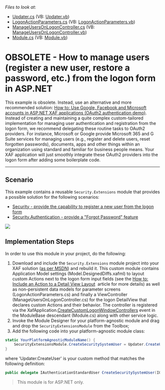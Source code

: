 <!-- default file list -->
*Files to look at*:

* [Updater.cs](./CS/ManageUsersOnLogon.Module/DatabaseUpdate/Updater.cs) (VB: [Updater.vb](./VB/ManageUsersOnLogon.Module/DatabaseUpdate/Updater.vb))
* [LogonActionParameters.cs](./CS/Security.Extensions/LogonActionParameters.cs) (VB: [LogonActionParameters.vb](./VB/Security.Extensions/LogonActionParameters.vb))
* [ManageUsersOnLogonController.cs](./CS/Security.Extensions/ManageUsersOnLogonController.cs) (VB: [ManageUsersOnLogonController.vb](./VB/Security.Extensions/ManageUsersOnLogonController.vb))
* [Module.cs](./CS/Security.Extensions/Module.cs) (VB: [Module.vb](./VB/Security.Extensions/Module.vb))
<!-- default file list end -->

# OBSOLETE - How to manage users (register a new user, restore a password, etc.) from the logon form in ASP.NET

This example is obsolete. Instead, use an alternative and more recommended solution: <a href="https://www.devexpress.com/Support/Center/p/T535280">How to: Use Google, Facebook and Microsoft accounts in ASP.NET XAF applications (OAuth2 authentication demo)</a>. Instead of creating and maintaining a quite complex custom-tailored implementation for managing user authentication and registration from the logon form, we recommend delegating these routine tasks to OAuth2 providers. For instance, Microsoft or Google provide Microsoft 365 and G Suite services for managing users (e.g., register and delete users, reset forgotten passwords), documents, apps and other things within an organization using standard and familiar for business people means. Your XAF application will just smoothly integrate these OAuth2 providers into the logon form after adding some boilerplate code.
    
---------------------------------

## Scenario
This example contains a reusable `Security.Extensions` module that provides a possible solution for the following scenarios:
 - <a href="https://www.devexpress.com/Support/Center/p/S32938">Security - provide the capability to register a new user from the logon form</a>
 - <a href="https://www.devexpress.com/Support/Center/p/S33481">Security.Authentication - provide a "Forgot Password" feature</a>
<img src="https://raw.githubusercontent.com/DevExpress-Examples/obsolete-how-to-manage-users-register-a-new-user-restore-a-password-etc-from-the-logon-form-e4037/16.2.3+/media/08b47836-b8ac-11e6-80bf-00155d62480c.png">

## Implementation Steps
In order to use this module in your project, do the following:
1. Download and include the `Security.Extensions` module project into your XAF solution (<a href="https://msdn.microsoft.com/library/ff460187.aspx">as per MSDN</a>) and rebuild it. This custom module contains Application Model settings (Model.DesignedDiffs.xafml) to layout custom Actions next to the logon form input fields (see the <a href="https://documentation.devexpress.com/eXpressAppFramework/CustomDocument112816.aspx">How to: Include an Action to a Detail View Layout</a>  article for more details) as well as non-persistent data models for parameter screens (LogonActionParameters.cs) and finally a ViewController (ManageUsersOnLogonController.cs) for the logon DetailView that declares custom Actions and their behavior. The controller is registered via the XafApplication.<a href="https://documentation.devexpress.com/eXpressAppFramework/DevExpressExpressAppXafApplication_CreateCustomLogonWindowControllerstopic.aspx">CreateCustomLogonWindowControllers</a> event in the ModuleBase descendant (Module.cs) along with other service logic.
2. Invoke the Module Designer for your platform-agnostic module and drag and drop the `SecurityExtensionsModule` from the Toolbox;
3. Add the following code into your platform-agnostic module class:
```cs
static YourPlatformAgnosticModuleName() {
    SecurityExtensionsModule.CreateSecuritySystemUser = Updater.CreateUser;
} 
```
where 'Updater.CreateUser' is your custom method that matches the following definition:
```cs
public delegate IAuthenticationStandardUser CreateSecuritySystemUser(IObjectSpace objectSpace, string userName, string email, string password, bool isAdministrator);

```

>This module is for ASP.NET only.
